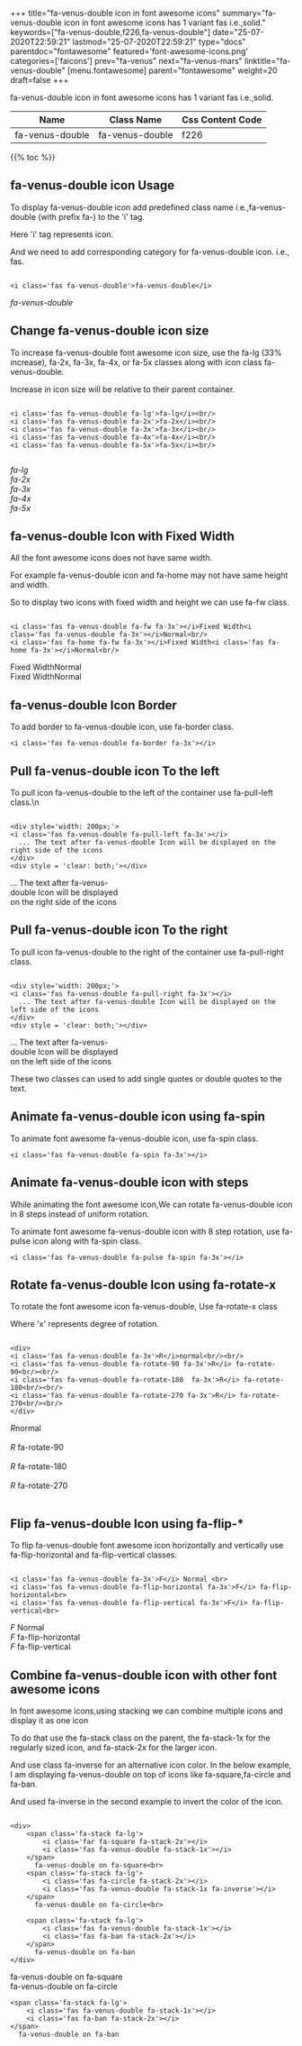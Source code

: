 +++
title="fa-venus-double icon in font awesome icons"
summary="fa-venus-double icon in font awesome icons has 1 variant fas i.e.,solid."
keywords=["fa-venus-double,f226,fa-venus-double"]
date="25-07-2020T22:59:21"
lastmod="25-07-2020T22:59:21"
type="docs"
parentdoc="fontawesome"
featured='font-awesome-icons.png'
categories=['faicons']
prev="fa-venus"
next="fa-venus-mars"
linktitle="fa-venus-double"
[menu.fontawesome]
parent="fontawesome"
weight=20
draft=false
+++


fa-venus-double icon in font awesome icons has 1 variant fas i.e.,solid.

<div class='table-responsive'><table class='table'><thead><tr><th>Name</th><th>Class Name</th><th>Css Content Code</th></tr></thead><tbody><tr><td>fa-venus-double</td><td>fa-venus-double</td><td>f226</td></tr></tbody></table></div>


{{% toc %}}


## fa-venus-double icon Usage

To display fa-venus-double icon add predefined class name i.e.,fa-venus-double (with prefix fa-) to the 'i' tag.

Here 'i' tag represents icon.

And we need to add corresponding category for fa-venus-double icon. i.e., fas.


```

<i class='fas fa-venus-double'>fa-venus-double</i>
```

<i class='fas fa-venus-double'>fa-venus-double</i>




## Change fa-venus-double icon size
To increase fa-venus-double font awesome icon size, use the fa-lg (33% increase), fa-2x, fa-3x, fa-4x, or fa-5x classes along with icon class fa-venus-double.

Increase in icon size will be relative to their parent container. 

```

<i class='fas fa-venus-double fa-lg'>fa-lg</i><br/>
<i class='fas fa-venus-double fa-2x'>fa-2x</i><br/>
<i class='fas fa-venus-double fa-3x'>fa-3x</i><br/>
<i class='fas fa-venus-double fa-4x'>fa-4x</i><br/>
<i class='fas fa-venus-double fa-5x'>fa-5x</i><br/>
            
```

<i class='fas fa-venus-double fa-lg'>fa-lg</i><br/>
<i class='fas fa-venus-double fa-2x'>fa-2x</i><br/>
<i class='fas fa-venus-double fa-3x'>fa-3x</i><br/>
<i class='fas fa-venus-double fa-4x'>fa-4x</i><br/>
<i class='fas fa-venus-double fa-5x'>fa-5x</i><br/>
            



## fa-venus-double Icon with Fixed Width 

All the font awesome icons does not have same width.

For example fa-venus-double icon and fa-home may not have same height and width.

So to display two icons with fixed width and height we can use fa-fw class.


```

<i class='fas fa-venus-double fa-fw fa-3x'></i>Fixed Width<i class='fas fa-venus-double fa-3x'></i>Normal<br/>
<i class='fas fa-home fa-fw fa-3x'></i>Fixed Width<i class='fas fa-home fa-3x'></i>Normal<br/>
```

<i class='fas fa-venus-double fa-fw fa-3x'></i>Fixed Width<i class='fas fa-venus-double fa-3x'></i>Normal<br/>
<i class='fas fa-home fa-fw fa-3x'></i>Fixed Width<i class='fas fa-home fa-3x'></i>Normal<br/>



## fa-venus-double Icon Border 

To add border to fa-venus-double icon, use fa-border class.


```
<i class='fas fa-venus-double fa-border fa-3x'></i>

```
<i class='fas fa-venus-double fa-border fa-3x'></i>





## Pull fa-venus-double icon To the left

To pull icon fa-venus-double to the left of the container use fa-pull-left class.\n

```

<div style='width: 200px;'>
<i class='fas fa-venus-double fa-pull-left fa-3x'></i>
  ... The text after fa-venus-double Icon will be displayed on the right side of the icons
</div>
<div style = 'clear: both;'></div>
```

<div style='width: 200px;'>
<i class='fas fa-venus-double fa-pull-left fa-3x'></i>
  ... The text after fa-venus-double Icon will be displayed on the right side of the icons
</div>
<div style = 'clear: both;'></div>




## Pull fa-venus-double icon To the right
To pull icon fa-venus-double to the right of the container use fa-pull-right class.

```

<div style='width: 200px;'>
<i class='fas fa-venus-double fa-pull-right fa-3x'></i>
  ... The text after fa-venus-double Icon will be displayed on the left side of the icons
</div>
<div style = 'clear: both;'></div>
```

<div style='width: 200px;'>
<i class='fas fa-venus-double fa-pull-right fa-3x'></i>
  ... The text after fa-venus-double Icon will be displayed on the left side of the icons
</div>
<div style = 'clear: both;'></div>

These two classes can used to add single quotes or double quotes to the text.


## Animate fa-venus-double icon using fa-spin
To animate font awesome fa-venus-double icon, use fa-spin class.

```
<i class='fas fa-venus-double fa-spin fa-3x'></i>
```
<i class='fas fa-venus-double fa-spin fa-3x'></i>




## Animate fa-venus-double icon with steps
While animating the font awesome icon,We can rotate fa-venus-double icon in 8 steps instead of uniform rotation.

To animate font awesome fa-venus-double icon with 8 step rotation, use fa-pulse icon along with fa-spin class.


```
<i class='fas fa-venus-double fa-pulse fa-spin fa-3x'></i>

```
<i class='fas fa-venus-double fa-pulse fa-spin fa-3x'></i>





## Rotate fa-venus-double Icon using fa-rotate-x
To rotate the font awesome icon fa-venus-double, Use fa-rotate-x class

Where 'x' represents degree of rotation.


```

<div>
<i class='fas fa-venus-double fa-3x'>R</i>normal<br/><br/>
<i class='fas fa-venus-double fa-rotate-90 fa-3x'>R</i> fa-rotate-90<br/><br/> 
<i class='fas fa-venus-double fa-rotate-180  fa-3x'>R</i> fa-rotate-180<br/><br/> 
<i class='fas fa-venus-double fa-rotate-270 fa-3x'>R</i> fa-rotate-270<br/><br/>
</div>
```

<div>
<i class='fas fa-venus-double fa-3x'>R</i>normal<br/><br/>
<i class='fas fa-venus-double fa-rotate-90 fa-3x'>R</i> fa-rotate-90<br/><br/> 
<i class='fas fa-venus-double fa-rotate-180  fa-3x'>R</i> fa-rotate-180<br/><br/> 
<i class='fas fa-venus-double fa-rotate-270 fa-3x'>R</i> fa-rotate-270<br/><br/>
</div>




## Flip fa-venus-double Icon using fa-flip-*
To flip fa-venus-double font awesome icon horizontally and vertically use fa-flip-horizontal and fa-flip-vertical classes. 

```

<i class='fas fa-venus-double fa-3x'>F</i> Normal <br>
<i class='fas fa-venus-double fa-flip-horizontal fa-3x'>F</i> fa-flip-horizontal<br>
<i class='fas fa-venus-double fa-flip-vertical fa-3x'>F</i> fa-flip-vertical<br>
```

<i class='fas fa-venus-double fa-3x'>F</i> Normal <br>
<i class='fas fa-venus-double fa-flip-horizontal fa-3x'>F</i> fa-flip-horizontal<br>
<i class='fas fa-venus-double fa-flip-vertical fa-3x'>F</i> fa-flip-vertical<br>




## Combine fa-venus-double icon with other font awesome icons
In font awesome icons,using stacking we can combine multiple icons and display it as one icon 

To do that use the fa-stack class on the parent, the fa-stack-1x for the regularly sized icon, and fa-stack-2x for the larger icon.

And use class fa-inverse for an alternative icon color. 
In the below example, I am displaying fa-venus-double on top of icons like fa-square,fa-circle and fa-ban.

And used fa-inverse in the second example to invert the color of the icon.

```

<div>
    <span class='fa-stack fa-lg'>
        <i class='far fa-square fa-stack-2x'></i>
        <i class='fas fa-venus-double fa-stack-1x'></i>
    </span>
      fa-venus-double on fa-square<br>
    <span class='fa-stack fa-lg'>
        <i class='fas fa-circle fa-stack-2x'></i>
        <i class='fas fa-venus-double fa-stack-1x fa-inverse'></i>
    </span>
      fa-venus-double on fa-circle<br>

    <span class='fa-stack fa-lg'>
        <i class='fas fa-venus-double fa-stack-1x'></i>
        <i class='fas fa-ban fa-stack-2x'></i>
    </span>
      fa-venus-double on fa-ban
</div>
```

<div>
    <span class='fa-stack fa-lg'>
        <i class='far fa-square fa-stack-2x'></i>
        <i class='fas fa-venus-double fa-stack-1x'></i>
    </span>
      fa-venus-double on fa-square<br>
    <span class='fa-stack fa-lg'>
        <i class='fas fa-circle fa-stack-2x'></i>
        <i class='fas fa-venus-double fa-stack-1x fa-inverse'></i>
    </span>
      fa-venus-double on fa-circle<br>

    <span class='fa-stack fa-lg'>
        <i class='fas fa-venus-double fa-stack-1x'></i>
        <i class='fas fa-ban fa-stack-2x'></i>
    </span>
      fa-venus-double on fa-ban
</div>






